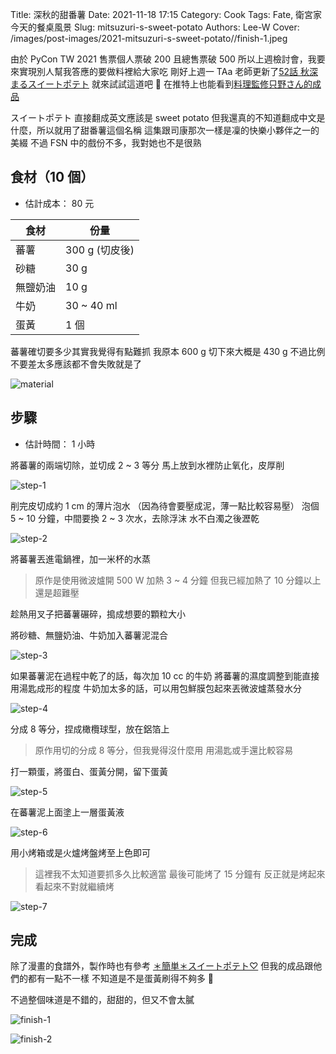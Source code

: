 Title: 深秋的甜番薯
Date: 2021-11-18 17:15
Category: Cook
Tags: Fate, 衛宮家今天的餐桌風景
Slug: mitsuzuri-s-sweet-potato
Authors: Lee-W
Cover: /images/post-images/2021-mitsuzuri-s-sweet-potato//finish-1.jpeg

由於 PyCon TW 2021 售票個人票破 200 且總售票破 500
所以上週檢討會，我要來實現別人幫我答應的要做料裡給大家吃
剛好上週一 TAa 老師更新了[52話 秋深まるスイートポテト](https://web-ace.jp/youngaceup/contents/1000010/episode/5758/)
就來試試這道吧 🤔
在推特上也能看到[料理監修只野さん的成品](https://twitter.com/tam_00xx/status/1457574169332236290)

<!--more-->

スイートポテト 直接翻成英文應該是 sweet potato
但我還真的不知道翻成中文是什麼，所以就用了甜番薯這個名稱
這集跟司康那次一樣是凜的快樂小夥伴之一的美綴
不過 FSN 中的戲份不多，我對她也不是很熟

## 食材（10 個）
* 估計成本： 80 元

| 食材 | 份量 |
|---|---|
| 蕃薯 | 300 g (切皮後) |
| 砂糖 | 30 g |
| 無鹽奶油 | 10 g |
| 牛奶 | 30 ~ 40 ml |
| 蛋黃 | 1 個 |

蕃薯確切要多少其實我覺得有點難抓
我原本 600 g 切下來大概是 430 g
不過比例不要差太多應該都不會失敗就是了

![material](/images/post-images/2021-mitsuzuri-s-sweet-potato/material.jpeg)

## 步驟
* 估計時間： 1 小時

將蕃薯的兩端切除，並切成 2 ~ 3 等分
馬上放到水裡防止氧化，皮厚削

![step-1](/images/post-images/2021-mitsuzuri-s-sweet-potato/step-1.jpeg)

削完皮切成約 1 cm 的薄片泡水
（因為待會要壓成泥，薄一點比較容易壓）
泡個 5 ~ 10 分鐘，中間要換 2 ~ 3 次水，去除浮沫
水不白濁之後瀝乾

![step-2](/images/post-images/2021-mitsuzuri-s-sweet-potato/step-2.jpeg)

將蕃薯丟進電鍋裡，加一米杯的水蒸

> 原作是使用微波爐開 500 W 加熱 3 ~ 4 分鐘
> 但我已經加熱了 10 分鐘以上還是超難壓

趁熱用叉子把蕃薯碾碎，搗成想要的顆粒大小

將砂糖、無鹽奶油、牛奶加入蕃薯泥混合

![step-3](/images/post-images/2021-mitsuzuri-s-sweet-potato/step-3.jpeg)

如果蕃薯泥在過程中乾了的話，每次加 10 cc 的牛奶
將蕃薯的濕度調整到能直接用湯匙成形的程度
牛奶加太多的話，可以用包鮮膜包起來丟微波爐蒸發水分

![step-4](/images/post-images/2021-mitsuzuri-s-sweet-potato/step-4.jpeg)

分成 8 等分，捏成橄欖球型，放在鋁箔上

> 原作用切的分成 8 等分，但我覺得沒什麼用
> 用湯匙或手還比較容易

打一顆蛋，將蛋白、蛋黃分開，留下蛋黃

![step-5](/images/post-images/2021-mitsuzuri-s-sweet-potato/step-5.jpeg)

在蕃薯泥上面塗上一層蛋黃液

![step-6](/images/post-images/2021-mitsuzuri-s-sweet-potato/step-6.jpeg)

用小烤箱或是火爐烤盤烤至上色即可

> 這裡我不太知道要抓多久比較適當
> 最後可能烤了 15 分鐘有
> 反正就是烤起來看起來不對就繼續烤

![step-7](/images/post-images/2021-mitsuzuri-s-sweet-potato/step-7.jpeg)

## 完成

除了漫畫的食譜外，製作時也有參考 [＊簡単＊スイートポテト♡](https://cookpad.com/recipe/2388757)
但我的成品跟他們的都有一點不一樣
不知道是不是蛋黃刷得不夠多 🤔

不過整個味道是不錯的，甜甜的，但又不會太膩

![finish-1](/images/post-images/2021-mitsuzuri-s-sweet-potato//finish-1.jpeg)

![finish-2](/images/post-images/2021-mitsuzuri-s-sweet-potato/finish-2.jpeg)
